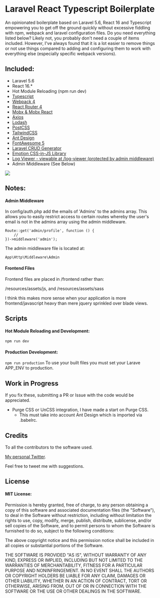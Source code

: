 # Laravel React Typescript Boilerplate

An opinionated boilerplate based on Laravel 5.6, React 16 and Typescript empowering you to get off the ground quickly without excessive fiddling with npm, webpack and laravel configuration files. Do you need everything listed below? Likely not, you probably don't need a couple of items included. However, I've always found that it is a lot easier to remove things or not use things compared to adding and configuring them to work with everything else (especially specific webpack versions). 

## Included:
* Laravel 5.6
* React 16.*
* Hot Module Reloading (npm run dev)
* [Typescript](https://www.typescriptlang.org/)
* [Webpack 4](https://webpack.js.org/concepts/)
* [React Router 4](https://reacttraining.com/react-router/web/guides/philosophy)
* [Mobx & Mobx React](https://github.com/mobxjs/mobx-react)
* [Axios](https://github.com/axios/axios)
* [Lodash](https://lodash.com/docs/4.17.10)
* [PostCSS](https://github.com/postcss/postcss)
* [TailwindCSS](https://tailwindcss.com/docs/what-is-tailwind/)
* [Ant Design](https://ant.design/docs/react/introduce)
* [FontAwesome 5](http://fontawesome.io/icons/)
* [Laravel CRUD Generator](https://github.com/appzcoder/crud-generator)
* [Emotion CSS-in-JS Library](https://emotion.sh/docs/introduction)
* [Log Viewer - viewable at /log-viewer (protected by admin middleware)](https://github.com/ARCANEDEV/LogViewer)
* Admin Middleware (See Below)

![](https://i.imgur.com/lgkhnc2.jpg)

## Notes:
#### Admin Middleware

In config/auth.php add the emails of 'Admins' to the admins array.
This allows you to easily restrict access to certain routes whereby the user's email is not in the admins array using the admin middleware.
```
Route::get('admin/profile', function () {
    //
})->middleware('admin');
```

The admin middleware file is located at:
```
App\Http\Middleware\Admin
```

#### Frontend Files
Frontend files are placed in /frontend rather than:

/resources/assets/js, and
/resources/assets/sass

I think this makes more sense when your application is more frontend/javascript heavy than mere jquery sprinkled over blade views.

## Scripts
#### Hot Module Reloading and Development:
``` npm run dev ```

#### Production Development:
``` npm run production ```
To use your built files you must set your Larave APP_ENV to production.

## Work in Progress
If you fix these, submitting a PR or Issue with the code would be appreciated.
* Purge CSS or UnCSS integration, I have made a start on Purge CSS.
    * This must take into account Ant Design which is imported via .babelrc.

## Credits
To all the contributors to the software used.

[My personal Twitter](https://twitter.com/grmcameron). 

Feel free to tweet me with suggestions.

## License
#### MIT License:
Permission is hereby granted, free of charge, to any person obtaining a copy of this software and associated documentation files (the "Software"), to deal in the Software without restriction, including without limitation the rights to use, copy, modify, merge, publish, distribute, sublicense, and/or sell copies of the Software, and to permit persons to whom the Software is furnished to do so, subject to the following conditions:

The above copyright notice and this permission notice shall be included in all copies or substantial portions of the Software.

THE SOFTWARE IS PROVIDED "AS IS", WITHOUT WARRANTY OF ANY KIND, EXPRESS OR IMPLIED, INCLUDING BUT NOT LIMITED TO THE WARRANTIES OF MERCHANTABILITY, FITNESS FOR A PARTICULAR PURPOSE AND NONINFRINGEMENT. IN NO EVENT SHALL THE AUTHORS OR COPYRIGHT HOLDERS BE LIABLE FOR ANY CLAIM, DAMAGES OR OTHER LIABILITY, WHETHER IN AN ACTION OF CONTRACT, TORT OR OTHERWISE, ARISING FROM, OUT OF OR IN CONNECTION WITH THE SOFTWARE OR THE USE OR OTHER DEALINGS IN THE SOFTWARE.
